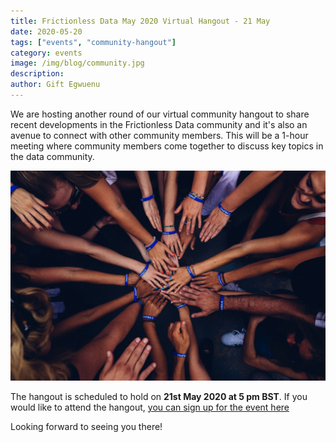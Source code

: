 ```yaml
---
title: Frictionless Data May 2020 Virtual Hangout - 21 May
date: 2020-05-20
tags: ["events", "community-hangout"]
category: events
image: /img/blog/community.jpg
description: 
author: Gift Egwuenu
---
```


We are hosting another round of our virtual community hangout to share recent developments in the Frictionless Data community and it's also an avenue to connect with other community members. This will be a 1-hour meeting where community members come together to discuss key topics in the data community.

![Photo by William White on Unsplash](./community.jpeg)


The hangout is scheduled to hold on **21st May 2020 at 5 pm BST**. If you would like to attend the hangout, [you can sign up for the event here](https://us02web.zoom.us/meeting/register/tZMsf-qrrjopHtGZwMyM7tCmp_YyPlNms6wK) 


Looking forward to seeing you there!



